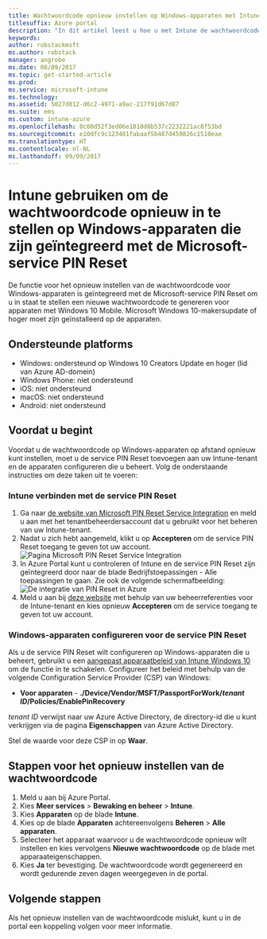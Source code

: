 ```yaml
---
title: Wachtwoordcode opnieuw instellen op Windows-apparaten met Intune
titlesuffix: Azure portal
description: "In dit artikel leest u hoe u met Intune de wachtwoordcode opnieuw kunt instellen op Windows-apparaten die zijn geïntegreerd met de Microsoft-service PIN Reset."
keywords: 
author: robstackmsft
ms.author: robstack
manager: angrobe
ms.date: 08/09/2017
ms.topic: get-started-article
ms.prod: 
ms.service: microsoft-intune
ms.technology: 
ms.assetid: 5027d012-d6c2-4971-a9ac-217f91d67d87
ms.suite: ems
ms.custom: intune-azure
ms.openlocfilehash: 0c00d52f3ed06e1810d8b537c2232221ac8f53bd
ms.sourcegitcommit: e10dfc9c123401fabaaf5b487d459826c1510eae
ms.translationtype: HT
ms.contentlocale: nl-NL
ms.lasthandoff: 09/09/2017
---
```

# <a name="reset-the-passcode-on-windows-devices-integrated-with-the-microsoft-pin-reset-service-using-intune"></a>Intune gebruiken om de wachtwoordcode opnieuw in te stellen op Windows-apparaten die zijn geïntegreerd met de Microsoft-service PIN Reset

De functie voor het opnieuw instellen van de wachtwoordcode voor Windows-apparaten is geïntegreerd met de Microsoft-service PIN Reset om u in staat te stellen een nieuwe wachtwoordcode te genereren voor apparaten met Windows 10 Mobile. Microsoft Windows 10-makersupdate of hoger moet zijn geïnstalleerd op de apparaten.

## <a name="supported-platforms"></a>Ondersteunde platforms

- Windows: ondersteund op Windows 10 Creators Update en hoger (lid van Azure AD-domein)
- Windows Phone: niet ondersteund
- iOS: niet ondersteund
- macOS: niet ondersteund
- Android: niet ondersteund


## <a name="before-you-start"></a>Voordat u begint

Voordat u de wachtwoordcode op Windows-apparaten op afstand opnieuw kunt instellen, moet u de service PIN Reset toevoegen aan uw Intune-tenant en de apparaten configureren die u beheert. Volg de onderstaande instructies om deze taken uit te voeren:

### <a name="connect-intune-with-the-pin-reset-service"></a>Intune verbinden met de service PIN Reset

1. Ga naar [de website van Microsoft PIN Reset Service Integration](https://login.windows.net/common/oauth2/authorize?response_type=code&client_id=b8456c59-1230-44c7-a4a2-99b085333e84&resource=https%3A%2F%2Fgraph.windows.net&redirect_uri=https%3A%2F%2Fcred.microsoft.com&state=e9191523-6c2f-4f1d-a4f9-c36f26f89df0&prompt=admin_consent) en meld u aan met het tenantbeheerdersaccount dat u gebruikt voor het beheren van uw Intune-tenant.
2. Nadat u zich hebt aangemeld, klikt u op **Accepteren** om de service PIN Reset toegang te geven tot uw account.<br>
![Pagina Microsoft PIN Reset Service Integration](./media/pin-reset-service-application.png)
3. In Azure Portal kunt u controleren of Intune en de service PIN Reset zijn geïntegreerd door naar de blade Bedrijfstoepassingen - Alle toepassingen te gaan. Zie ook de volgende schermafbeelding:<br>
![De integratie van PIN Reset in Azure](./media/pin-reset-service-home-screen.png)
4. Meld u aan bij [deze website](https://login.windows.net/common/oauth2/authorize?response_type=code&client_id=9115dd05-fad5-4f9c-acc7-305d08b1b04e&resource=https%3A%2F%2Fcred.microsoft.com%2F&redirect_uri=ms-appx-web%3A%2F%2FMicrosoft.AAD.BrokerPlugin%2F9115dd05-fad5-4f9c-acc7-305d08b1b04e&state=6765f8c5-f4a7-4029-b667-46a6776ad611&prompt=admin_consent) met behulp van uw beheerreferenties voor de Intune-tenant en kies opnieuw **Accepteren** om de service toegang te geven tot uw account.

### <a name="configure-windows-devices-to-use-pin-reset"></a>Windows-apparaten configureren voor de service PIN Reset

Als u de service PIN Reset wilt configureren op Windows-apparaten die u beheert, gebruikt u een [aangepast apparaatbeleid van Intune Windows 10](custom-settings-windows-10.md) om de functie in te schakelen. Configureer het beleid met behulp van de volgende Configuration Service Provider (CSP) van Windows:


- **Voor apparaten** - **./Device/Vendor/MSFT/PassportForWork/*tenant ID*/Policies/EnablePinRecovery**

*tenant ID* verwijst naar uw Azure Active Directory, de directory-id die u kunt verkrijgen via de pagina **Eigenschappen** van Azure Active Directory.

Stel de waarde voor deze CSP in op **Waar**.

## <a name="steps-to-reset-the-passcode"></a>Stappen voor het opnieuw instellen van de wachtwoordcode

1. Meld u aan bij Azure Portal.
2. Kies **Meer services** > **Bewaking en beheer** > **Intune**.
3. Kies **Apparaten** op de blade **Intune**.
4. Kies op de blade **Apparaten** achtereenvolgens **Beheren** > **Alle apparaten**.
5. Selecteer het apparaat waarvoor u de wachtwoordcode opnieuw wilt instellen en kies vervolgens **Nieuwe wachtwoordcode** op de blade met apparaateigenschappen.
6. Kies **Ja** ter bevestiging. De wachtwoordcode wordt gegenereerd en wordt gedurende zeven dagen weergegeven in de portal.

## <a name="next-steps"></a>Volgende stappen

Als het opnieuw instellen van de wachtwoordcode mislukt, kunt u in de portal een koppeling volgen voor meer informatie.


